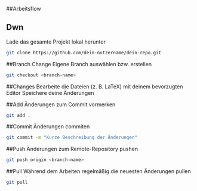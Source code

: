 ##Arbeitsflow

## Dwn
Lade das gesamte Projekt lokal herunter
```bash
git clone https://github.com/dein-nutzername/dein-repo.git
```
##Branch Change
Eigene Branch auswählen bzw. erstellen
```bash
git checkout <branch-name>
```

##Changes
Bearbeite die Dateien (z. B. LaTeX) mit deinem bevorzugten Editor
Speichere deine Änderungen

##Add
Änderungen zum Commit vormerken
```bash
git add .
```

##Commit
Änderungen commiten
```bash
git commit -m "Kurze Beschreibung der Änderungen"
```

##Push
Änderungen zum Remote-Repository pushen
```bash
git push origin <branch-name>
```


##Pull
Während dem Arbeiten regelmäßig die neuesten Änderungen pullen
```bash
git pull
```



